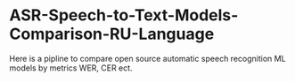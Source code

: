 # ASR-Speech-to-Text-Models-Comparison-RU-Language
Here is a pipline to compare open source automatic speech recognition ML models by metrics WER, CER ect.
